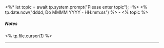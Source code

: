 <%* 
	let topic = await tp.system.prompt("Please enter topic");
-%>
<% tp.date.now("dddd, Do MMMM YYYY - HH:mm:ss") %> - <% topic %>
##### Notes

<% tp.file.cursor(1) %>

---